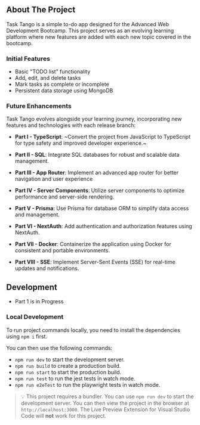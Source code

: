 ## About The Project

Task Tango is a simple to-do app designed for the Advanced Web Development Bootcamp. This project serves as an evolving learning platform where new features are added with each new topic covered in the bootcamp.

### Initial Features

- Basic "TODO list" functionality
- Add, edit, and delete tasks
- Mark tasks as complete or incomplete
- Persistent data storage using MongoDB

### Future Enhancements

Task Tango evolves alongside your learning journey, incorporating new features and technologies with each release branch:

- **Part I - TypeScript**: ~Convert the project from JavaScript to TypeScript for type safety and improved developer experience.~

- **Part II - SQL**: Integrate SQL databases for robust and scalable data management.
- **Part III - App Router**: Implement an advanced app router for better navigation and user experience
- **Part IV - Server Components**: Utilize server components to optimize performance and server-side rendering.
- **Part V - Prisma**: Use Prisma for database ORM to simplify data access and management.
- **Part VI - NextAuth**: Add authentication and authorization features using NextAuth.
- **Part VII - Docker**: Containerize the application using Docker for consistent and portable environments.
- **Part VIII - SSE**: Implement Server-Sent Events (SSE) for real-time updates and notifications.

## Development

- Part 1 is in Progress

### Local Development

To run project commands locally, you need to install the dependencies using `npm i` first.

You can then use the following commands:

- `npm run dev` to start the development server.
- `npm run build` to create a production build.
- `npm run start` to start the production build.
- `npm run test` to run the jest tests in watch mode.
- `npm run e2eTest` to run the playwright tests in watch mode.

> 💡 This project requires a bundler. You can use `npm run dev` to start the development server. You can then view the project in the browser at `http://localhost:3000`. The Live Preview Extension for Visual Studio Code will **not** work for this project.
